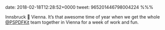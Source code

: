 date: 2018-02-18T12:28:52+0000
tweet: 965201446798004224
%%%

Innsbruck 🚊 Vienna. It’s that awesome time of year when we get the whole [@PSPDFKit](https://twitter.com/PSPDFKit) team together in Vienna for a week of work and fun.
